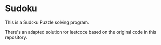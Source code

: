 # Sudoku
This is a Sudoku Puzzle solving program. 

There's an adapted solution for leetcoce based on the original code in this repository. 
